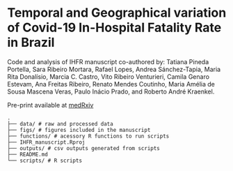 # Temporal and Geographical variation of Covid-19 In-Hospital Fatality Rate in Brazil

Code and analysis of IHFR manuscript co-authored by: Tatiana Pineda Portella, Sara Ribeiro Mortara, Rafael Lopes, Andrea Sánchez-Tapia, Maria Rita Donalísio, Marcia C. Castro, Vito Ribeiro Venturieri, Camila Genaro Estevam, Ana Freitas Ribeiro, Renato Mendes Coutinho, Maria Amélia de Sousa Mascena Veras, Paulo Inácio Prado, and Roberto André Kraenkel. 

Pre-print available at [medRxiv](https://www.medrxiv.org/)

   
    .
    ├── data/ # raw and processed data
    ├── figs/ # figures included in the manuscript
    ├── functions/ # acessory R functions to run scripts
    ├── IHFR_manuscript.Rproj
    ├── outputs/ # csv outputs generated from scripts
    ├── README.md
    └── scripts/ # R scripts 
  
